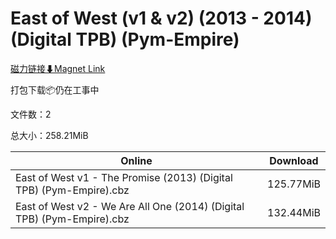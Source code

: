 # East of West (v1 & v2) (2013 - 2014) (Digital TPB) (Pym-Empire)

[磁力链接⬇Magnet Link](magnet:?xt=urn:btih:51f3c0d3d308f991d8f4dd9f3735b15e73cdb09b&dn=East%20of%20West%20%28v1%20%26%20v2%29%20%282013%20-%202014%29%20%28Digital%20TPB%29%20%28Pym-Empire%29)

打包下载📦仍在工事中

文件数：2

总大小：258.21MiB

Online | Download
--- | ---
East of West v1 - The Promise (2013) (Digital TPB) (Pym-Empire).cbz | 125.77MiB
East of West v2 - We Are All One (2014) (Digital TPB) (Pym-Empire).cbz | 132.44MiB